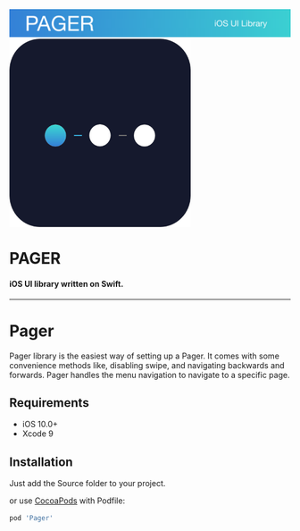 <img src="https://github.com/WildStudio/Pager/blob/master/header.png">

<a href="https://github.com/WildStudio/Pager">
<img align="center" src="https://github.com/WildStudio/Pager/blob/master/Pager.png" width="325" height="337" /></a>

<p><h1 align="left">PAGER</h1></p>

<h4>iOS UI library written on Swift.</h4>

___


# Pager
Pager library is the easiest way of setting up a Pager.  It comes with some convenience methods like, disabling swipe, and navigating backwards and forwards. Pager handles the menu navigation to navigate to a specific page.



## Requirements

- iOS 10.0+
- Xcode 9

## Installation

Just add the Source folder to your project.

or use [CocoaPods](https://cocoapods.org) with Podfile:

``` ruby
pod 'Pager'
```

